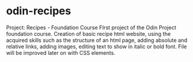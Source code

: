 # odin-recipes
Project: Recipes - Foundation Course
FIrst project of the Odin Project foundation course.
Creation of basic recipe html website, using the acquired skills such as the structure of an html page, adding absolute and relative links, adding images, editing text to show in italic or bold font.
File will be improved later on with CSS elements.
